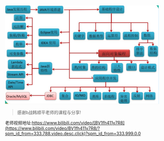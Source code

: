 ![An image](./images/11/04.png)

> 感谢b战韩顺平老师的课程与分享!

老师视频地址:https://www.bilibili.com/video/[BV1fh411y7R8](https://www.bilibili.com/video/BV1fh411y7R8/?spm_id_from=333.788.video.desc.click)?spm_id_from=333.999.0.0

<Vssue title="Vssue Demo1"/>

